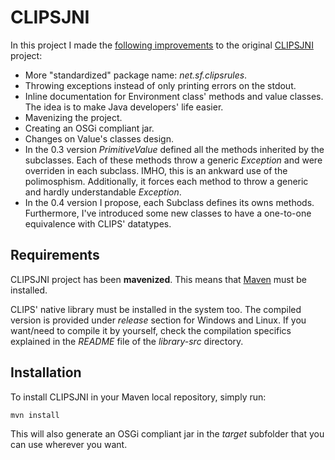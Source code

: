 CLIPSJNI
========

In this project I made the [following improvements](https://sourceforge.net/p/clipsrules/discussion/776945/thread/01312882) to the original [CLIPSJNI](https://sourceforge.net/projects/clipsrules/) project:

 * More "standardized" package name: _net.sf.clipsrules_.
 * Throwing exceptions instead of only printing errors on the stdout.
 * Inline documentation for Environment class' methods and value classes. The idea is to make Java developers' life easier.
 * Mavenizing the project.
 * Creating an OSGi compliant jar.
 * Changes on Value's classes design.
  * In the 0.3 version _PrimitiveValue_ defined all the methods inherited by the subclasses. Each of these methods throw a generic _Exception_ and were overriden in each subclass. IMHO, this is an ankward use of the polimosphism. Additionally, it forces each method to throw a generic and hardly understandable _Exception_.
  * In the 0.4 version I propose, each Subclass defines its owns methods. Furthermore, I've introduced some new classes to have a one-to-one equivalence with CLIPS' datatypes.


Requirements
------------

CLIPSJNI project has been __mavenized__.
This means that [Maven](http://maven.apache.org/) must be installed.

CLIPS' native library must be installed in the system too.
The compiled version is provided under _release_ section for Windows and Linux.
If you want/need to compile it by yourself, check the compilation specifics explained in the _README_ file of the _library-src_ directory.


Installation
------------

To install CLIPSJNI in your Maven local repository, simply run:

    mvn install

This will also generate an OSGi compliant jar in the _target_ subfolder that you can use wherever you want.
